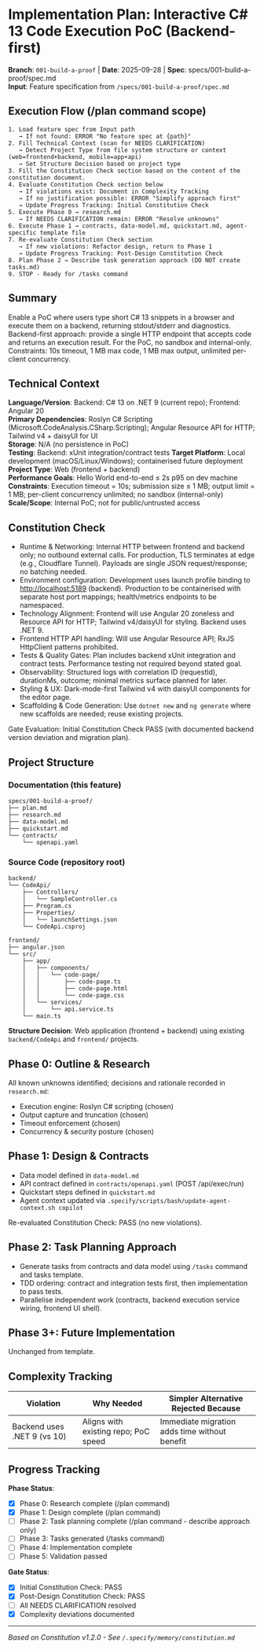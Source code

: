 # Implementation Plan: Interactive C# 13 Code Execution PoC (Backend-first)

**Branch**: `001-build-a-proof` | **Date**: 2025-09-28 | **Spec**: specs/001-build-a-proof/spec.md  
**Input**: Feature specification from `/specs/001-build-a-proof/spec.md`

## Execution Flow (/plan command scope)

```
1. Load feature spec from Input path
   → If not found: ERROR "No feature spec at {path}"
2. Fill Technical Context (scan for NEEDS CLARIFICATION)
   → Detect Project Type from file system structure or context (web=frontend+backend, mobile=app+api)
   → Set Structure Decision based on project type
3. Fill the Constitution Check section based on the content of the constitution document.
4. Evaluate Constitution Check section below
   → If violations exist: Document in Complexity Tracking
   → If no justification possible: ERROR "Simplify approach first"
   → Update Progress Tracking: Initial Constitution Check
5. Execute Phase 0 → research.md
   → If NEEDS CLARIFICATION remain: ERROR "Resolve unknowns"
6. Execute Phase 1 → contracts, data-model.md, quickstart.md, agent-specific template file
7. Re-evaluate Constitution Check section
   → If new violations: Refactor design, return to Phase 1
   → Update Progress Tracking: Post-Design Constitution Check
8. Plan Phase 2 → Describe task generation approach (DO NOT create tasks.md)
9. STOP - Ready for /tasks command
```

## Summary

Enable a PoC where users type short C# 13 snippets in a browser and execute them on a backend, returning stdout/stderr and diagnostics. Backend-first approach: provide a single HTTP endpoint that accepts code and returns an execution result. For the PoC, no sandbox and internal-only. Constraints: 10s timeout, 1 MB max code, 1 MB max output, unlimited per-client concurrency.

## Technical Context

**Language/Version**: Backend: C# 13 on .NET 9 (current repo); Frontend: Angular 20  
**Primary Dependencies**: Roslyn C# Scripting (Microsoft.CodeAnalysis.CSharp.Scripting); Angular Resource API for HTTP; Tailwind v4 + daisyUI for UI  
**Storage**: N/A (no persistence in PoC)  
**Testing**: Backend: xUnit integration/contract tests
**Target Platform**: Local development (macOS/Linux/Windows); containerised future deployment  
**Project Type**: Web (frontend + backend)  
**Performance Goals**: Hello World end-to-end ≤ 2s p95 on dev machine  
**Constraints**: Execution timeout = 10s; submission size ≤ 1 MB; output limit = 1 MB; per-client concurrency unlimited; no sandbox (internal-only)  
**Scale/Scope**: Internal PoC; not for public/untrusted access

## Constitution Check

- Runtime & Networking: Internal HTTP between frontend and backend only; no outbound external calls. For production, TLS terminates at edge (e.g., Cloudflare Tunnel). Payloads are single JSON request/response; no batching needed.
- Environment configuration: Development uses launch profile binding to <http://localhost:5189> (backend). Production to be containerised with separate host port mappings; health/metrics endpoints to be namespaced.
- Technology Alignment: Frontend will use Angular 20 zoneless and Resource API for HTTP; Tailwind v4/daisyUI for styling. Backend uses .NET 9.
- Frontend HTTP API handling: Will use Angular Resource API; RxJS HttpClient patterns prohibited.
- Tests & Quality Gates: Plan includes backend xUnit integration and contract tests. Performance testing not required beyond stated goal.
- Observability: Structured logs with correlation ID (requestId), durationMs, outcome; minimal metrics surface planned for later.
- Styling & UX: Dark-mode-first Tailwind v4 with daisyUI components for the editor page.
- Scaffolding & Code Generation: Use `dotnet new` and `ng generate` where new scaffolds are needed; reuse existing projects.

Gate Evaluation: Initial Constitution Check PASS (with documented backend version deviation and migration plan).

## Project Structure

### Documentation (this feature)

```text
specs/001-build-a-proof/
├── plan.md
├── research.md
├── data-model.md
├── quickstart.md
└── contracts/
    └── openapi.yaml
```

### Source Code (repository root)

```text
backend/
└── CodeApi/
    ├── Controllers/
    │   └── SampleController.cs
    ├── Program.cs
    ├── Properties/
    │   └── launchSettings.json
    └── CodeApi.csproj

frontend/
├── angular.json
└── src/
    ├── app/
    │   ├── components/
    │   │   └── code-page/
    │   │       ├── code-page.ts
    │   │       ├── code-page.html
    │   │       └── code-page.css
    │   └── services/
    │       └── api.service.ts
    └── main.ts
```

**Structure Decision**: Web application (frontend + backend) using existing `backend/CodeApi` and `frontend/` projects.

## Phase 0: Outline & Research

All known unknowns identified; decisions and rationale recorded in `research.md`:

- Execution engine: Roslyn C# scripting (chosen)
- Output capture and truncation (chosen)
- Timeout enforcement (chosen)
- Concurrency & security posture (chosen)

## Phase 1: Design & Contracts

- Data model defined in `data-model.md`
- API contract defined in `contracts/openapi.yaml` (POST /api/exec/run)
- Quickstart steps defined in `quickstart.md`
- Agent context updated via `.specify/scripts/bash/update-agent-context.sh copilot`

Re-evaluated Constitution Check: PASS (no new violations).

## Phase 2: Task Planning Approach

- Generate tasks from contracts and data model using `/tasks` command and tasks template.
- TDD ordering: contract and integration tests first, then implementation to pass tests.
- Parallelise independent work (contracts, backend execution service wiring, frontend UI shell).

## Phase 3+: Future Implementation

Unchanged from template.

## Complexity Tracking

| Violation                   | Why Needed                           | Simpler Alternative Rejected Because          |
| --------------------------- | ------------------------------------ | --------------------------------------------- |
| Backend uses .NET 9 (vs 10) | Aligns with existing repo; PoC speed | Immediate migration adds time without benefit |

## Progress Tracking

**Phase Status**:

- [x] Phase 0: Research complete (/plan command)
- [x] Phase 1: Design complete (/plan command)
- [ ] Phase 2: Task planning complete (/plan command - describe approach only)
- [ ] Phase 3: Tasks generated (/tasks command)
- [ ] Phase 4: Implementation complete
- [ ] Phase 5: Validation passed

**Gate Status**:

- [x] Initial Constitution Check: PASS
- [x] Post-Design Constitution Check: PASS
- [ ] All NEEDS CLARIFICATION resolved
- [x] Complexity deviations documented

---

_Based on Constitution v1.2.0 - See `/.specify/memory/constitution.md`_
